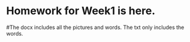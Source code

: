 # Homework for Week1 is here.
#The docx includes all the pictures and words. The txt only includes the words.
